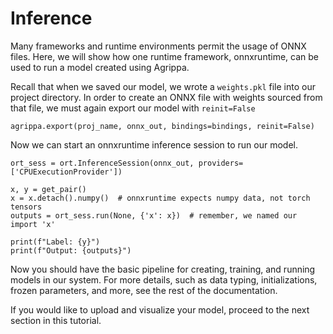 # Inference

Many frameworks and runtime environments permit the usage of ONNX files. Here, we will show how one runtime framework, onnxruntime, can be used to run a model created using Agrippa.

Recall that when we saved our model, we wrote a `weights.pkl` file into our project directory. In order to create an ONNX file with weights sourced from that file, we must again export our model with `reinit=False`

```
agrippa.export(proj_name, onnx_out, bindings=bindings, reinit=False)
```

Now we can start an onnxruntime inference session to run our model.

```
ort_sess = ort.InferenceSession(onnx_out, providers=['CPUExecutionProvider'])

x, y = get_pair()
x = x.detach().numpy()  # onnxruntime expects numpy data, not torch tensors
outputs = ort_sess.run(None, {'x': x})  # remember, we named our import 'x'

print(f"Label: {y}")
print(f"Output: {outputs}")
```

Now you should have the basic pipeline for creating, training, and running models in our system. For more details, such as data typing, initializations, frozen parameters, and more, see the rest of the documentation.

If you would like to upload and visualize your model, proceed to the next section in this tutorial.
